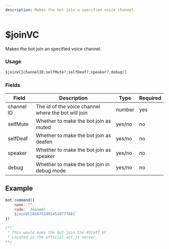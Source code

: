 ```yaml
---
description: Makes the bot join a specified voice channel.
---
```


# $joinVC

Makes the bot join an specified voice channel.

### Usage

```php
$joinVC[channelID;selfMute?;selfDeaf?;speaker?;debug?]
```

### Fields

| Field      | Description                                         | Type   | Required |
| ---------- | --------------------------------------------------- | ------ | -------- |
| channel ID | The id of the voice channel where the bot will join | number | yes      |
| selfMute   | Whether to make the bot join as muted               | yes/no | no       |
| selfDeaf   | Whether to make the bot join as deafen              | yes/no | no       |
| speaker    | Whether to make the bot join as speaker             | yes/no | no       |
| debug      | Whether to make the bot join in debug mode          | yes/no | no       |

## Example

```javascript
bot.command({
    name: "",
    code: `Joined!
    $joinVC[816751491451977768]` 
})

/**
 * This would make the bot join the #Staff VC
 * Located in the official aoi.js server.
**/
```
